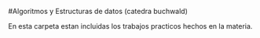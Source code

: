 #Algoritmos y Estructuras de datos (catedra buchwald)

En esta carpeta estan incluidas los trabajos practicos hechos en la materia.